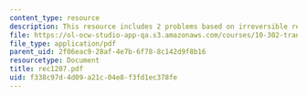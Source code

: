 ```yaml
---
content_type: resource
description: This resource includes 2 problems based on irreversible reaction.
file: https://ol-ocw-studio-app-qa.s3.amazonaws.com/courses/10-302-transport-processes-fall-2004/f338c97d4d09a21c04e8f3fd1ec378fe_rec1207.pdf
file_type: application/pdf
parent_uid: 2f06eac9-28af-4e7b-6f78-8c142d9f8b16
resourcetype: Document
title: rec1207.pdf
uid: f338c97d-4d09-a21c-04e8-f3fd1ec378fe
---
```

